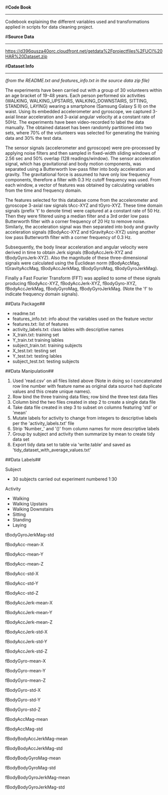 #**Code Book**

---

Codebook explaining the different variables used and  transformations applied in scripts for data cleaning project.

#**Source Data**

---

https://d396qusza40orc.cloudfront.net/getdata%2Fprojectfiles%2FUCI%20HAR%20Dataset.zip

#**Dataset Info**

---

*(from the README.txt and features_info.txt in the source data zip file)*

The experiments have been carried out with a group of 30 volunteers within an age bracket of 19-48 years. Each person performed six activities (WALKING, WALKING_UPSTAIRS, WALKING_DOWNSTAIRS, SITTING, STANDING, LAYING) wearing a smartphone (Samsung Galaxy S II) on the waist. Using its embedded accelerometer and gyroscope, we captured 3-axial linear acceleration and 3-axial angular velocity at a constant rate of 50Hz. The experiments have been video-recorded to label the data manually. The obtained dataset has been randomly partitioned into two sets, where 70% of the volunteers was selected for generating the training data and 30% the test data. 

The sensor signals (accelerometer and gyroscope) were pre-processed by applying noise filters and then sampled in fixed-width sliding windows of 2.56 sec and 50% overlap (128 readings/window). The sensor acceleration signal, which has gravitational and body motion components, was separated using a Butterworth low-pass filter into body acceleration and gravity. The gravitational force is assumed to have only low frequency components, therefore a filter with 0.3 Hz cutoff frequency was used. From each window, a vector of features was obtained by calculating variables from the time and frequency domain.

The features selected for this database come from the accelerometer and gyroscope 3-axial raw signals tAcc-XYZ and tGyro-XYZ. These time domain signals (prefix 't' to denote time) were captured at a constant rate of 50 Hz. Then they were filtered using a median filter and a 3rd order low pass Butterworth filter with a corner frequency of 20 Hz to remove noise. Similarly, the acceleration signal was then separated into body and gravity acceleration signals (tBodyAcc-XYZ and tGravityAcc-XYZ) using another low pass Butterworth filter with a corner frequency of 0.3 Hz. 

Subsequently, the body linear acceleration and angular velocity were derived in time to obtain Jerk signals (tBodyAccJerk-XYZ and tBodyGyroJerk-XYZ). Also the magnitude of these three-dimensional signals were calculated using the Euclidean norm (tBodyAccMag, tGravityAccMag, tBodyAccJerkMag, tBodyGyroMag, tBodyGyroJerkMag). 

Finally a Fast Fourier Transform (FFT) was applied to some of these signals producing fBodyAcc-XYZ, fBodyAccJerk-XYZ, fBodyGyro-XYZ, fBodyAccJerkMag, fBodyGyroMag, fBodyGyroJerkMag. (Note the 'f' to indicate frequency domain signals). 

##Data Package##

* readme.txt
* features_info.txt: info about the variables used on the feature vector
* features.txt: list of features
* activity_labels.txt: class lables with descriptive names
* X_train.txt: training set
* Y_train.txt training lables
* subject_train.txt: training subjects
* X_test.txt: testing set
* Y_test.txt: testing lables
* subject_test.txt: testing subjects

##Data Manipulation##

1. Used 'read.csv' on all files listed above (Note in doing so I concatenated row line number with feature name as original data source had duplicate values and this create unique names).
2. Row bind the three training data files; row bind the three test data files
3. Column bind the two files created in step 2 to create a single data file
4. Take data file created in step 3 to subset on columns featuring 'std' or 'mean'
5. Mutate labels for activity to change from integers to descriptive labels per the 'activity_labels.txt' file
6. Strip 'Number_' and '()' from column names for more descriptive labels
7. Group by subject and activity then summarize by mean to create tidy data set
8. Export tidy data set to table via 'write.table' and saved as 'tidy_dataset_with_average_values.txt'

##Data Labels##

Subject

* 30 subjects carried out experiment numbered 1:30
        
Activity

* Walking
* Walking Upstairs
* Walking Downstairs
* Sitting
* Standing
* Laying


tBodyGyroJerkMag-std

fBodyAcc-mean-X

fBodyAcc-mean-Y

fBodyAcc-mean-Z

fBodyAcc-std-X

fBodyAcc-std-Y

fBodyAcc-std-Z

fBodyAccJerk-mean-X

fBodyAccJerk-mean-Y

fBodyAccJerk-mean-Z

fBodyAccJerk-std-X

fBodyAccJerk-std-Y

fBodyAccJerk-std-Z

fBodyGyro-mean-X

fBodyGyro-mean-Y

fBodyGyro-mean-Z

fBodyGyro-std-X

fBodyGyro-std-Y

fBodyGyro-std-Z

fBodyAccMag-mean

fBodyAccMag-std

fBodyBodyAccJerkMag-mean

fBodyBodyAccJerkMag-std

fBodyBodyGyroMag-mean

fBodyBodyGyroMag-std

fBodyBodyGyroJerkMag-mean

fBodyBodyGyroJerkMag-std
